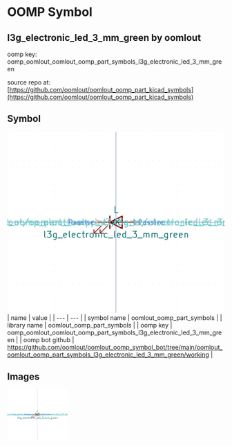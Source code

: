 # OOMP Symbol  
## l3g_electronic_led_3_mm_green  by oomlout  
  
oomp key: oomp_oomlout_oomlout_oomp_part_symbols_l3g_electronic_led_3_mm_green  
  
source repo at: [https://github.com/oomlout/oomlout_oomp_part_kicad_symbols](https://github.com/oomlout/oomlout_oomp_part_kicad_symbols)  
## Symbol  
  
[![working.png](working_600.png)](working.png)  
| name | value | 
| --- | --- | 
| symbol name | oomlout_oomp_part_symbols | 
| library name | oomlout_oomp_part_symbols | 
| oomp key | oomp_oomlout_oomlout_oomp_part_symbols_l3g_electronic_led_3_mm_green | 
| oomp bot github | https://github.com/oomlout/oomlout_oomp_symbol_bot/tree/main/oomlout_oomlout_oomp_part_symbols_l3g_electronic_led_3_mm_green/working | 
## Images  
  
[![working.png](working_140.png)](working.png)  
